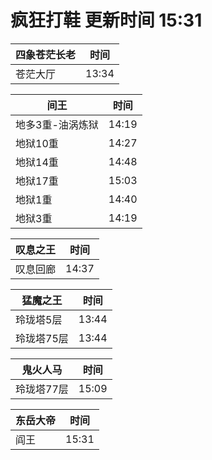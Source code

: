 # 疯狂打鞋 更新时间 15:31

| 四象苍茫长老   | 时间    |
|--------|-------|
| 苍茫大厅 | 13:34 |

| 间王   | 时间    |
|--------|-------|
| 地多3重-油涡炼狱 | 14:19 |
| 地狱10重 | 14:27 |
| 地狱14重 | 14:48 |
| 地狱17重 | 15:03 |
| 地狱1重 | 14:40 |
| 地狱3重 | 14:19 |

| 叹息之王   | 时间    |
|--------|-------|
| 叹息回廊 | 14:37 |

| 猛魔之王   | 时间    |
|--------|-------|
| 玲珑塔5层 | 13:44 |
| 玲珑塔75层 | 13:44 |

| 鬼火人马   | 时间    |
|--------|-------|
| 玲珑塔77层 | 15:09 |

| 东岳大帝   | 时间    |
|--------|-------|
| 阎王 | 15:31 |